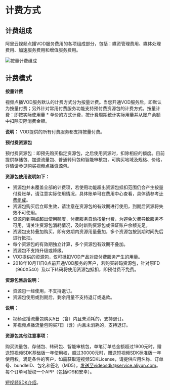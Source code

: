 # 计费方式

## 计费组成

阿里云视频点播VOD服务费用的各项组成部分，包括：媒资管理费用、媒体处理费用、加速服务费用和增值服务费用。

![按量计费组成 ](https://static-aliyun-doc.oss-accelerate.aliyuncs.com/assets/img/zh-CN/6097673061/p176688.png)

## 计费模式

**按量计费**

视频点播VOD服务默认的计费方式分为按量计费。当您开通VOD服务后，即默认为按量付费；另外针对常用付费服务功能支持预付费资源包的计费方式。按量计费：即按实际使用量 \* 单价的方式计费，按计费周期统计实际用量并从账户余额中扣除实际消费金额。

**说明：** VOD提供的所有付费服务都支持按量付费。

**预付费资源包**

预付费资源包：即预先购买指定资源包，之后使用资源时，扣除相应的额度。目前提供存储包、加速流量包、普通转码包和智能审核包，可购买地域及规格、价格，详情请参见[购买视频点播资源包](https://common-buy.aliyun.com/?&&commodityCode=vodflowbag#/buy)。

**资源包使用说明如下：**

-   资源包并未覆盖全部的计费项，若使用功能超出资源包抵扣范围仍会产生按量付费账单，请注意实际使用情况，具体账单可在费用中心查看，具体请参考[计费组成](https://help.aliyun.com/document_detail/106696.html#topic2554)。
-   资源包购买后立即生效，请注意在资源包的有效期进行使用，到期后资源将失效不可使用。
-   资源包到期或超出使用额度，付费服务自动按量付费，为避免欠费导致服务不可用，请关注资源包消耗情况，及时新购资源包或保证账户余额充足。
-   资源包支持叠加购买，即有效期内资源用量叠加，多个资源包按到期时间先后进行抵扣。
-   每个资源包的有效期独立计算，多个资源包有效期不叠加。
-   资源包不支持升级或降级。
-   VOD提供的资源包，仅可抵扣VOD产品对应付费服务产生的用量。
-   2018年10月11日0点前开通VOD服务的客户，若购买转码资源包，针对原FD（960X540）及以下转码将使用资源包抵扣，即预付费不免费。

**资源包售后说明：**

-   资源包一经使用，不支持退订。
-   资源包使用或到期后，剩余用量不支持退订或退款。

**说明：**

-   视频点播流量包购买5日（含）内且未消耗的，支持退订。
-   非视频点播流量包购买7日（含）内且未消耗的，支持退订。

**资源包其他注意事项：**

购买流量包、存储包、转码包、智能审核包，单笔订单总金额超过1900元时，赠送短视频SDK基础版一年使用权，超过30000元时，赠送短视频SDK标准版一年使用权。满足条件的客户，如需获取短视频SDKLicense，请提供应用名称、订单号、bundleID、包名和签名（MD5），发送至videosdk@service.aliyun.com。每个订单可授权一个APP（包括iOS和安卓）。

[短视频SDK介绍](https://promotion.aliyun.com/ntms/act/shortvideo.html)。

